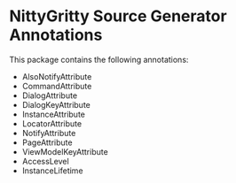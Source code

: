 ﻿# NittyGritty Source Generator Annotations
This package contains the following annotations:

- AlsoNotifyAttribute
- CommandAttribute
- DialogAttribute
- DialogKeyAttribute
- InstanceAttribute
- LocatorAttribute
- NotifyAttribute
- PageAttribute
- ViewModelKeyAttribute
- AccessLevel
- InstanceLifetime